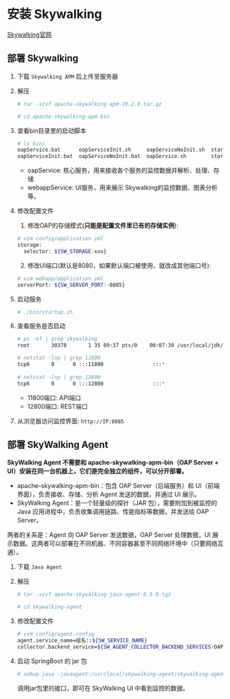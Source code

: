 # 安装 Skywalking

[Skywalking官网](https://skywalking.apache.org/downloads/ 'Skywalking')

## 部署 Skywalking

1. 下载 ```Skywalking APM``` 后上传至服务器

2. 解压

   ```bash
   # tar -xzvf apache-skywalking-apm-10.2.0.tar.gz
   
   # cd apache-skywalking-apm-bin
   ```

3. 查看bin目录里的启动脚本

   ```bash
   # ls bin/
   oapService.bat      oapServiceInit.sh     oapServiceNoInit.sh  startup.bat  webappService.bat
   oapServiceInit.bat  oapServiceNoInit.bat  oapService.sh        startup.sh   webappService.sh
   ```
   
   - oapService: 核心服务，用来接收各个服务的监控数据并解析、处理、存储
   - webappService: UI服务，用来展示 Skywalking的监控数据、图表分析等。

4. 修改配置文件
   
   1. 修改OAP的存储模式(**只能是配置文件里已有的存储实例**):
   
   ```bash
   # vim config/application.yml
   storage:
     selector: ${SW_STORAGE:xxx}
   ```
   
   2. 修改UI端口(默认是8080，如果默认端口被使用，就改成其他端口号):
   
   ```bash
   # vim webapp/application.yml
   serverPort: ${SW_SERVER_PORT:-8085}
   ```

5. 启动服务

   ```bash
   # ./bin/startup.sh
   ```
   
6. 查看服务是否启动

   ```bash
   # ps -ef | grep skywalking
   root       30378       1 35 09:37 pts/0    00:07:30 /usr/local/jdk/bin/java -Xms256M -Xmx4096M -Doap.logDir=/home/saftop/apache-skywalking-apm-bin/logs
   
   # netstat -lnp | grep 11800
   tcp6       0      0 :::11800                :::*                    LISTEN      30378/java 
      
   # netstat -lnp | grep 12800
   tcp6       0      0 :::12800                :::*                    LISTEN      30378/java 
   ```
   
   - 11800端口: API端口
   - 12800端口: REST端口

7. 从浏览器访问监控界面: ```http://IP:8085```

## 部署 SkyWalking Agent

**SkyWalking Agent 不需要和 apache-skywalking-apm-bin（OAP Server + UI）安装在同一台机器上，它们是完全独立的组件，可以分开部署。**

- apache-skywalking-apm-bin：包含 OAP Server（后端服务）和 UI（前端界面），负责接收、存储、分析 Agent 发送的数据，并通过 UI 展示。
- SkyWalking Agent：是一个轻量级的探针（JAR 包），需要附加到被监控的 Java 应用进程中，负责收集调用链路、性能指标等数据，并发送给 OAP Server。

两者的关系是：Agent 向 OAP Server 发送数据，OAP Server 处理数据，UI 展示数据。这两者可以部署在不同机器、不同容器甚至不同网络环境中（只要网络互通）。

1. 下载 ```Java Agent```

2. 解压

   ```bash
   # tar -xzvf apache-skywalking-java-agent-9.5.0.tgz
   
   # cd skywalking-agent
   ```

3. 修改配置文件

   ```bash
   # vim config/agent.config
   agent.service_name=组名::${SW_SERVICE_NAME}
   collector.backend_service=${SW_AGENT_COLLECTOR_BACKEND_SERVICES:OAP服务器IP:11800}
   ```

4. 启动 SpringBoot 的 jar 包
   
   ```bash
   # nohup java -javaagent:/usr/local/skywalking-agent/skywalking-agent.jar -DSW_SERVICE_NAME=demo -jar -XX:+HeapDumpOnOutOfMemoryError -Xmx256m -Xms256m ./demo.jar > /dev/null 2>&1 &
   ```
   
   调用jar包里的接口，即可在 SkyWalking UI 中看到监控的数据。
